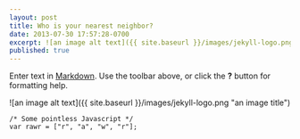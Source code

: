 ```yaml
---
layout: post
title: Who is your nearest neighbor?
date: 2013-07-30 17:57:28-0700
excerpt: ![an image alt text]({{ site.baseurl }}/images/jekyll-logo.png "an image title")
published: true
---
```


Enter text in [Markdown](http://daringfireball.net/projects/markdown/). Use the toolbar above, or click the **?** button for formatting help.

![an image alt text]({{ site.baseurl }}/images/jekyll-logo.png "an image title")

```
/* Some pointless Javascript */
var rawr = ["r", "a", "w", "r"];
```
